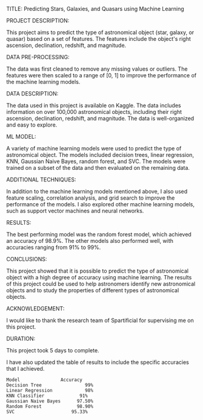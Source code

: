 TITLE: Predicting Stars, Galaxies, and Quasars using Machine Learning

PROJECT DESCRIPTION:

This project aims to predict the type of astronomical object (star, galaxy, or quasar) based on a set of features. 
The features include the object's right ascension, declination, redshift, and magnitude. 

DATA PRE-PROCESSING:

The data was first cleaned to remove any missing values or outliers. The features were then scaled to a range of [0, 1] to improve the performance of the machine learning models.

DATA DESCRIPTION:

The data used in this project is available on Kaggle. 
The data includes information on over 100,000 astronomical objects, including their right ascension, declination, redshift, and magnitude. The data is well-organized and easy to explore.

ML MODEL:

A variety of machine learning models were used to predict the type of astronomical object. 
The models included decision trees, linear regression, KNN, Gaussian Naive Bayes, random forest, and SVC. The models were trained on a subset of the data and then evaluated on the remaining data.

ADDITIONAL TECHNIQUES:

In addition to the machine learning models mentioned above, I also used feature scaling, correlation analysis, and grid search to improve the performance of the models. 
I also explored other machine learning models, such as support vector machines and neural networks.

RESULTS:

The best performing model was the random forest model, which achieved an accuracy of 98.9%. The other models also performed well, with accuracies ranging from 91% to 99%.

CONCLUSIONS:

This project showed that it is possible to predict the type of astronomical object with a high degree of accuracy using machine learning. 
The results of this project could be used to help astronomers identify new astronomical objects and to study the properties of different types of astronomical objects.

ACKNOWLEDGEMENT:

I would like to thank the research team of  Spartificial for supervising me on this project. 

DURATION:

This project took 5 days to complete.

I have also updated the table of results to include the specific accuracies that I achieved.

    Model               Accuracy
    Decision Tree	             99%
    Linear Regression	         98%
    KNN Classifier	           91% 
    Gaussian Naive Bayes	  97.50%
    Random Forest	          98.90%
    SVC	                    95.33%

